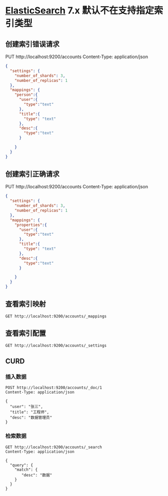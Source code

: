 # [ElasticSearch](https://www.elastic.co/guide/en/elasticsearch/reference/current/removal-of-types.html) 7.x 默认不在支持指定索引类型

## 创建索引错误请求

PUT http://localhost:9200/accounts
Content-Type: application/json

```json
{
  "settings": {
    "number_of_shards": 3,
    "number_of_replicas": 1
  },
  "mappings": {
    "person":{
      "user":{
        "type":"text"
      },
      "title":{
        "type": "text"
      },
      "desc":{
        "type":"text"
      }

    }
  }
}
```

## 创建索引正确请求

PUT http://localhost:9200/accounts
Content-Type: application/json

```json
{
  "settings": {
    "number_of_shards": 3,
    "number_of_replicas": 1
  },
  "mappings": {
    "properties":{
      "user":{
        "type":"text"
      },
      "title":{
        "type": "text"
      },
      "desc":{
        "type":"text"
      }

    }
  }
}
```

## 查看索引映射
```shell
GET http://localhost:9200/accounts/_mappings
```


## 查看索引配置
```shell
GET http://localhost:9200/accounts/_settings
```



## CURD

### 插入数据
```shell
POST http://localhost:9200/accounts/_doc/1
Content-Type: application/json

{
  "user": "张三",
  "title": "工程师",
  "desc": "数据管理员"
}
```

### 检索数据
```shell
GET http://localhost:9200/accounts/_search
Content-Type: application/json

{
  "query": {
    "match": {
       "desc": "数据"
    }
  }
}

```
